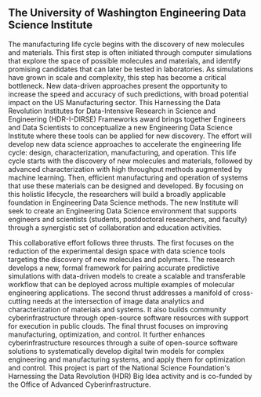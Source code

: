 ## The University of Washington Engineering Data Science Institute

The manufacturing life cycle begins with the discovery of new molecules and
materials. This first step is often initiated through computer simulations that
explore the space of possible molecules and materials, and identify promising
candidates that can later be tested in laboratories. As simulations have grown
in scale and complexity, this step has become a critical bottleneck. New
data-driven approaches present the opportunity to increase the speed and
accuracy of such predictions, with broad potential impact on the US
Manufacturing sector. This Harnessing the Data Revolution Institutes for
Data-Intensive Research in Science and Engineering (HDR-I-DIRSE) Frameworks
award brings together Engineers and Data Scientists to conceptualize a new
Engineering Data Science Institute where these tools can be applied for new
discovery. The effort will develop new data science approaches to accelerate the
engineering life cycle: design, characterization, manufacturing, and operation.
This life cycle starts with the discovery of new molecules and materials,
followed by advanced characterization with high throughput methods augmented by
machine learning. Then, efficient manufacturing and operation of systems that
use these materials can be designed and developed. By focusing on this holistic
lifecycle, the researchers will build a broadly applicable foundation in
Engineering Data Science methods. The new Institute will seek to create an
Engineering Data Science environment that supports engineers and scientists
(students, postdoctoral researchers, and faculty) through a synergistic set of
collaboration and education activities.

This collaborative effort follows three thrusts. The first focuses on the
reduction of the experimental design space with data science tools targeting the
discovery of new molecules and polymers. The research develops a new, formal
framework for pairing accurate predictive simulations with data-driven models to
create a scalable and transferable workflow that can be deployed across multiple
examples of molecular engineering applications. The second thrust addresses a
manifold of cross-cutting needs at the intersection of image data analytics and
characterization of materials and systems. It also builds community
cyberinfrastructure through open-source software resources with support for
execution in public clouds. The final thrust focuses on improving manufacturing,
optimization, and control. It further enhances cyberinfrastructure resources
through a suite of open-source software solutions to systematically develop
digital twin models for complex engineering and manufacturing systems, and apply
them for optimization and control. This project is part of the National Science
Foundation's Harnessing the Data Revolution (HDR) Big Idea activity and is
co-funded by the Office of Advanced Cyberinfrastructure.

